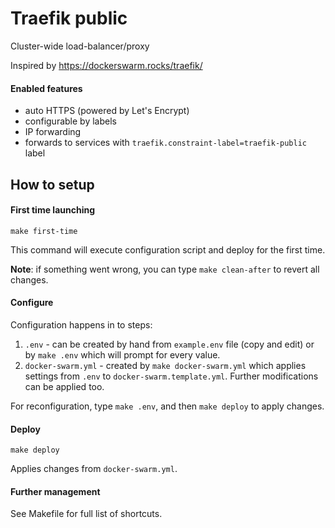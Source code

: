 
# Traefik public
Cluster-wide load-balancer/proxy

Inspired by https://dockerswarm.rocks/traefik/

#### Enabled features
* auto HTTPS (powered by Let's Encrypt)
* configurable by labels
* IP forwarding
* forwards to services with `traefik.constraint-label=traefik-public` label

## How to setup

#### First time launching

```shell script
make first-time
```
This command will execute configuration script and deploy for the first time.

**Note**: if something went wrong, you can type `make clean-after` to revert all changes.

#### Configure

Configuration happens in to steps:
1. `.env` - can be created by hand from `example.env` file (copy and edit) or 
by `make .env` which will prompt for every value.
2. `docker-swarm.yml` - created by `make docker-swarm.yml` which applies settings
from `.env` to `docker-swarm.template.yml`. Further modifications can be applied too.

For reconfiguration, type `make .env`, and then `make deploy` to apply changes.

#### Deploy

```shell script
make deploy
```
Applies changes from `docker-swarm.yml`.

#### Further management
See Makefile for full list of shortcuts.
